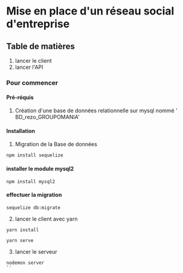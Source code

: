 # Mise en place d'un réseau social d'entreprise

## Table de matières 
1. lancer le client
2. lancer l'API

### Pour commencer

#### Pré-réquis

1. Création d'une base de données relationnelle sur mysql nommé ' BD_rezo_GROUPOMANIA'


#### Installation

1. Migration de la Base de données
 
 ```
npm install sequelize
```
#### installer le module mysql2

````
npm install mysql2
````
#### effectuer la migration 

```
sequelize db:migrate
```

2. lancer le client avec yarn 

```
yarn install 
```

```
yarn serve 
```

3. lancer le serveur 

```
nodemon server
``


